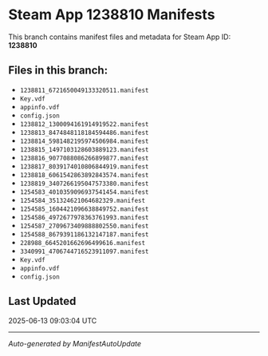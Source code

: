 # Steam App 1238810 Manifests

This branch contains manifest files and metadata for Steam App ID: **1238810**

## Files in this branch:
- `1238811_6721650049133320511.manifest`
- `Key.vdf`
- `appinfo.vdf`
- `config.json`
- `1238812_1300094161914919522.manifest`
- `1238813_8474848118184594486.manifest`
- `1238814_5981482195974506984.manifest`
- `1238815_1497103128603889123.manifest`
- `1238816_9077088086266899877.manifest`
- `1238817_8039174010806844919.manifest`
- `1238818_6061542863892843574.manifest`
- `1238819_3407266195047573380.manifest`
- `1254583_4010359096937541454.manifest`
- `1254584_351324621064682329.manifest`
- `1254585_1604421096638849752.manifest`
- `1254586_4972677978363761993.manifest`
- `1254587_2709673409888802550.manifest`
- `1254588_8679391186132147187.manifest`
- `228988_6645201662696499616.manifest`
- `3340991_4706744716523911097.manifest`
- `Key.vdf`
- `appinfo.vdf`
- `config.json`

## Last Updated
2025-06-13 09:03:04 UTC

---
*Auto-generated by ManifestAutoUpdate*
